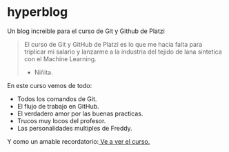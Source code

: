 # hyperblog
Un blog increible para el curso de Git y Github de Platzi
>El curso de Git y GitHub de Platzi es lo que me hacia falta para triplicar mi salario y lanzarme a la industria del tejido de lana sintetica con el Machine Learning.
>- Niñita.

En este curso vemos de todo:
- Todos los comandos de Git.
- El flujo de trabajo en GitHub.
- El verdadero amor por las buenas practicas.
- Trucos muy locos del profesor.
- Las personalidades multiples de Freddy.

Y como un amable recordatorio:[ Ve a ver el curso.](http://https://platzi.com/clases/1557-git-github/19977-readmemd-es-una-excelente-practica/ " Ve a ver el curso.")
